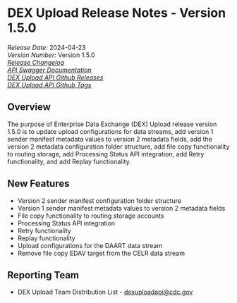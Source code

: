 # DEX Upload Release Notes - Version 1.5.0

*Release Date:* 2024-04-23  <br/>
*Version Number:* Version 1.5.0  <br/>
*[Release Changelog](https://github.com/CDCgov/data-exchange-upload/blob/main/CHANGELOG.md)*  <br/>
*[API Swagger Documentation](https://cdcgov.github.io/data-exchange-upload/)* <br/>
*[DEX Upload API Github Releases](https://github.com/CDCgov/data-exchange-upload/releases)* <br/>
*[DEX Upload API Github Tags](https://github.com/CDCgov/data-exchange-upload/tags)*

## Overview
The purpose of Enterprise Data Exchange (DEX) Upload release version 1.5.0 is to update upload configurations for data streams, add version 1 sender manifest metadata values to version 2 metadata fields, add the version 2 metadata configuration folder structure, add file copy functionality to routing storage, add Processing Status API integration, add Retry functionality, and add Replay functionality.

## New Features
- Version 2 sender manifest configuration folder structure
- Version 1 sender manifest metadata values to version 2 metadata fields
- File copy functionality to routing storage accounts
- Processing Status API integration
- Retry functionality
- Replay functionality
- Upload configurations for the DAART data stream
- Remove file copy EDAV target from the CELR data stream

## Reporting Team
- DEX Upload Team Distribution List - dexuploadapi@cdc.gov